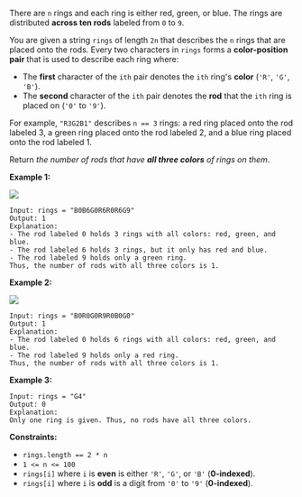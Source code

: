 There are `n` rings and each ring is either red, green, or blue. The rings are distributed **across ten rods** labeled from `0` to `9`.

You are given a string `rings` of length `2n` that describes the `n` rings that are placed onto the rods. Every two characters in `rings` forms a **color-position pair** that is used to describe each ring where:

- The **first** character of the `ith` pair denotes the `ith` ring's **color** (`'R'`, `'G'`, `'B'`).
- The **second** character of the `ith` pair denotes the **rod** that the `ith` ring is placed on (`'0'` to `'9'`).

For example, `"R3G2B1"` describes `n == 3` rings: a red ring placed onto the rod labeled 3, a green ring placed onto the rod labeled 2, and a blue ring placed onto the rod labeled 1.

Return _the number of rods that have **all three colors** of rings on them_.

**Example 1:**

![](https://assets.leetcode.com/uploads/2021/11/23/ex1final.png)

```
Input: rings = "B0B6G0R6R0R6G9"
Output: 1
Explanation:
- The rod labeled 0 holds 3 rings with all colors: red, green, and blue.
- The rod labeled 6 holds 3 rings, but it only has red and blue.
- The rod labeled 9 holds only a green ring.
Thus, the number of rods with all three colors is 1.
```

**Example 2:**

![](https://assets.leetcode.com/uploads/2021/11/23/ex2final.png)

```
Input: rings = "B0R0G0R9R0B0G0"
Output: 1
Explanation:
- The rod labeled 0 holds 6 rings with all colors: red, green, and blue.
- The rod labeled 9 holds only a red ring.
Thus, the number of rods with all three colors is 1.
```

**Example 3:**

```
Input: rings = "G4"
Output: 0
Explanation:
Only one ring is given. Thus, no rods have all three colors.
```

**Constraints:**

- `rings.length == 2 * n`
- `1 <= n <= 100`
- `rings[i]` where `i` is **even** is either `'R'`, `'G'`, or `'B'` (**0-indexed**).
- `rings[i]` where `i` is **odd** is a digit from `'0'` to `'9'` (**0-indexed**).
